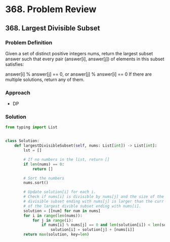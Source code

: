 # 368. Problem Review

## 368. Largest Divisible Subset

### Problem Definition
Given a set of distinct positive integers nums, return the largest subset answer such that every pair (answer[i], answer[j]) of elements in this subset satisfies:

answer[i] % answer[j] == 0, or
answer[j] % answer[i] == 0
If there are multiple solutions, return any of them.

### Approach
- DP

### Solution

```python
from typing import List


class Solution:
    def largestDivisibleSubset(self, nums: List[int]) -> List[int]:
        lst = []

        # If no numbers in the list, return []
        if len(nums) == 0:
            return []

        # Sort the numbers
        nums.sort()

        # Update solution[i] for each i.
        # Check if nums[i] is divisible by nums[j] and the size of the largest
        # divisible subset ending with nums[j] is larger than the curr size
        # of the largest divible subset ending with nums[i].
        solution = [[num] for num in nums]
        for i in range(len(nums)):
            for j in range(i):
                if nums[i] % nums[j] == 0 and len(solution[i]) < len(solution[j]) + 1:
                    solution[i] = solution[j] + [nums[i]]
        return max(solution, key=len)

```